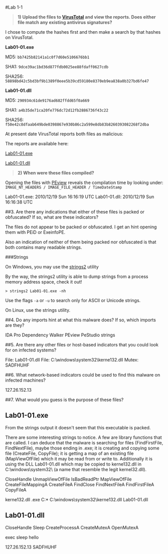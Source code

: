 #Lab 1-1

> **1) Upload the files to [VirusTotal](http://www.virustotal.com) and view the reports. Does either file match any existing antivirus signatures?**

I chose to compute the hashes first and then make a search by that hashes on VirusTotal.

**Lab01-01.exe**

MD5:    ```bb7425b82141a1c0f7d60e5106676bb1```

SHA1:   ```9dce39ac1bd36d877fdb0025ee88fdaff0627cdb```

SHA256: ```58898bd42c5bd3bf9b1389f0eee5b39cd59180e8370eb9ea838a0b327bd6fe47```

**Lab01-01.dll**

MD5:    ```290934c61de9176ad682ffdd65f0a669```

SHA1:   ```a4b35de71ca20fe776dc72d12fb2886736f43c22```

SHA256: ```f50e42c8dfaab649bde0398867e930b86c2a599e8db83b8260393082268f2dba```

At present date VirusTotal reports both files as malicious:

The reports are available here:

[Lab01-01.exe](https://www.virustotal.com/en/file/58898bd42c5bd3bf9b1389f0eee5b39cd59180e8370eb9ea838a0b327bd6fe47/analysis/)

[Lab01-01.dll](https://www.virustotal.com/en/file/f50e42c8dfaab649bde0398867e930b86c2a599e8db83b8260393082268f2dba/analysis/)


> **2) When were these files compiled?**


Opening the files with [PEview](http://wjradburn.com/software/PEview.zip) reveals the compilation time by looking under: ```IMAGE_NT_HEADERS / IMAGE_FILE_HEADER / TimeDateStamp```

Lab01-01.exe: 2010/12/19 Sun 16:16:19 UTC
Lab01-01.dll: 2010/12/19 Sun 16:16:38 UTC


##3. Are there any indications that either of these files is packed or obfuscated?
If so, what are these indicators?

The files do not appear to be packed or obfuscated. I get an hint opening them with PEiD or ExeinfoPE.

Also an indication of neither of them being packed nor obfuscated is that both contains many readable strings.

###Strings

On Windows, you may use the [strings2](http://www.split-code.com/strings2.html) utility 

By the way, the strings2 utility is able to dump strings from a process memory address space, check it out!

```> strings2 Lab01-01.exe -nh```

Use the flags ```-a``` or ```-u``` to search only for ASCII or Unicode strings.

On Linux, use the strings utility.


##4. Do any imports hint at what this malware does? If so, which imports
are they?

IDA Pro
Dependency Walker
PEview
PeStudio
strings


##5. Are there any other files or host-based indicators that you could look for
on infected systems?

File:  Lab01-01.dll
File:  C:\windows\system32\kerne132.dll
Mutex: SADFHUHF


##6. What network-based indicators could be used to find this malware on
infected machines?


127.26.152.13



##7. What would you guess is the purpose of these files?



## Lab01-01.exe

From the strings output it doesn't seem that this executable is packed. 

There are some interesting strings to notice. A few are library functions that are called.
I can deduce that the malware is searching for files (FindFirstFile, FindNextFile), maybe those ending in .exe; it is creating and copying some file (CreateFile, CopyFile); it is getting a map of an existing file (MapViewOfFile) which it may be read from or write to.
Additionally it is using the DLL Lab01-01.dll which may be copied to kerne132.dll in C:\windows\system32\ (a name that resemble the legit kernel32.dll).

CloseHandle
UnmapViewOfFile
IsBadReadPtr
MapViewOfFile
CreateFileMappingA
CreateFileA
FindClose
FindNextFileA
FindFirstFileA
CopyFileA

kerne132.dll
.exe
C:\*
C:\windows\system32\kerne132.dll
Lab01-01.dll




## Lab01-01.dll

CloseHandle
Sleep
CreateProcessA
CreateMutexA
OpenMutexA

exec
sleep
hello

127.26.152.13
SADFHUHF

   

